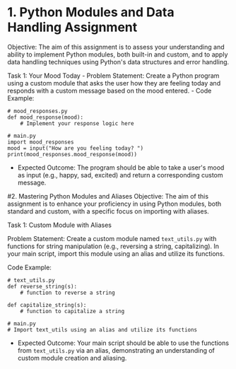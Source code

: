 # 1. Python Modules and Data Handling Assignment
Objective: The aim of this assignment is to assess your understanding and ability to implement Python modules, both built-in and custom, and to apply data handling techniques using Python's data structures and error handling.

Task 1: Your Mood Today - Problem Statement: Create a Python program using a custom module that asks the user how they are feeling today and responds with a custom message based on the mood entered. - Code Example:

    # mood_responses.py
    def mood_response(mood):
        # Implement your response logic here

    # main.py
    import mood_responses
    mood = input("How are you feeling today? ")
    print(mood_responses.mood_response(mood))
- Expected Outcome: The program should be able to take a user's mood as input (e.g., happy, sad, excited) and return a corresponding custom message.

#2. Mastering Python Modules and Aliases
Objective: The aim of this assignment is to enhance your proficiency in using Python modules, both standard and custom, with a specific focus on importing with aliases.

Task 1: Custom Module with Aliases 

Problem Statement: Create a custom module named `text_utils.py` with functions for string manipulation (e.g., reversing a string, capitalizing). In your main script, import this module using an alias and utilize its functions.

Code Example:

    # text_utils.py
    def reverse_string(s):
        # function to reverse a string

    def capitalize_string(s):
        # function to capitalize a string

    # main.py
    # Import text_utils using an alias and utilize its functions
- Expected Outcome: Your main script should be able to use the functions from `text_utils.py` via an alias, demonstrating an understanding of custom module creation and aliasing.
